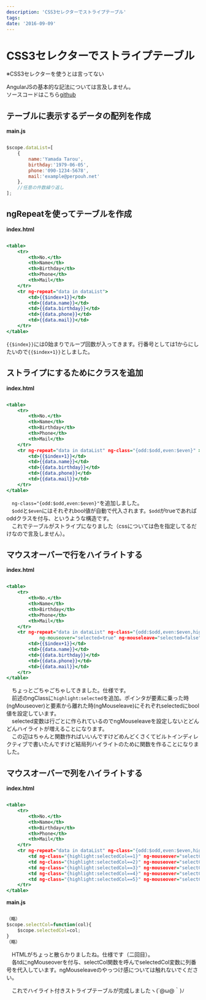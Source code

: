 ```yaml
---
description: 'CSS3セレクターでストライプテーブル'
tags:
date: '2016-09-09'
---
```

# CSS3セレクターでストライプテーブル
  
※CSS3セレクターを使うとは言ってない  
  
AngularJSの基本的な記法については言及しません。  
ソースコードはこちら[github](https://github.com/perpouh/get-start-angular-design)  
  
## テーブルに表示するデータの配列を作成  
  
**main.js**  
``` JavaScript:main.js

$scope.dataList=[
 	{
 		name:'Yamada Tarou',
 		birthday:'1979-06-05',
 		phone:'090-1234-5678',
 		mail:'example@perpouh.net'
 	},
	//任意の件数繰り返し
];

```  
  
## ngRepeatを使ってテーブルを作成  
  
**index.html**  
``` HTML:index.html

<table>
	<tr>
		<th>No.</th>
		<th>Name</th>
		<th>Birthday</th>
		<th>Phone</th>
		<th>Mail</th>
	</tr>
	<tr ng-repeat="data in dataList">
		<td>{{$index+1}}</td>
		<td>{{data.name}}</td>
		<td>{{data.birthday}}</td>
		<td>{{data.phone}}</td>
		<td>{{data.mail}}</td>
	</tr>
</table>

```  
  
`{{$index}}`には0始まりでループ回数が入ってきます。行番号としては1からにしたいので`{{$index+1}}`としました。  
  
## ストライプにするためにクラスを追加  
  
**index.html**  
``` HTML:index.html

<table>
	<tr>
		<th>No.</th>
		<th>Name</th>
		<th>Birthday</th>
		<th>Phone</th>
		<th>Mail</th>
	</tr>
	<tr ng-repeat="data in dataList" ng-class="{odd:$odd,even:$even}" >
		<td>{{$index+1}}</td>
		<td>{{data.name}}</td>
		<td>{{data.birthday}}</td>
		<td>{{data.phone}}</td>
		<td>{{data.mail}}</td>
	</tr>
</table>

```  
  
　`ng-class="{odd:$odd,even:$even}"`を追加しました。  
　`$odd`と`$even`にはそれぞれbool値が自動で代入されます。`$odd`がtrueであればoddクラスを付与、というような構造です。  
　これでテーブルがストライプになりました（cssについては色を指定してるだけなので言及しません）。  
  
## マウスオーバーで行をハイライトする  
  
**index.html**  
``` HTML:index.html

<table>
	<tr>
		<th>No.</th>
		<th>Name</th>
		<th>Birthday</th>
		<th>Phone</th>
		<th>Mail</th>
	</tr>
	<tr ng-repeat="data in dataList" ng-class="{odd:$odd,even:$even,highlight:selected}"
			ng-mouseover="selected=true" ng-mouseleave="selected=false">
		<td>{{$index+1}}</td>
		<td>{{data.name}}</td>
		<td>{{data.birthday}}</td>
		<td>{{data.phone}}</td>
		<td>{{data.mail}}</td>
	</tr>
</table>

```  
  
　ちょっとごちゃごちゃしてきました。仕様です。  
　前述のngClassに`highlight:selected`を追加。ポインタが要素に乗った時(ngMouseover)と要素から離れた時(ngMouseleave)にそれぞれselectedにbool値を設定しています。  
　selected変数は行ごとに作られているのでngMouseleaveを設定しないとどんどんハイライトが増えることになります。  
　この辺はちゃんと関数作ればいいんですけどめんどくさくてビルトインディレクティブで書いたんですけど結局列ハイライトのために関数を作ることになりました。  
  
## マウスオーバーで列をハイライトする  
  
**index.html**  
``` HTML:index.html

<table>
	<tr>
		<th>No.</th>
		<th>Name</th>
		<th>Birthday</th>
		<th>Phone</th>
		<th>Mail</th>
	</tr>
	<tr ng-repeat="data in dataList" ng-class="{odd:$odd,even:$even,highlight:selected}" ng-mouseover="selected=true" ng-mouseleave="selected=false">
		<td ng-class="{highlight:selectedCol==1}" ng-mouseover="selectCol(1)" ng-mouseleave="selectCol(0)">{{$index+1}}</td>
		<td ng-class="{highlight:selectedCol==2}" ng-mouseover="selectCol(2)" ng-mouseleave="selectCol(0)">{{data.name}}</td>
		<td ng-class="{highlight:selectedCol==3}" ng-mouseover="selectCol(3)" ng-mouseleave="selectCol(0)">{{data.birthday}}</td>
		<td ng-class="{highlight:selectedCol==4}" ng-mouseover="selectCol(4)" ng-mouseleave="selectCol(0)">{{data.phone}}</td>
		<td ng-class="{highlight:selectedCol==5}" ng-mouseover="selectCol(5)" ng-mouseleave="selectCol(0)">{{data.mail}}</td>
	</tr>
</table>

```  
  
**main.js**  
``` JavaScript:main.js

（略）
$scope.selectCol=function(col){
	$scope.selectedCol=col;
}
（略）

```  
  
　HTMLがちょっと散らかりましたね。仕様です（二回目）。  
　各tdにngMouseoverを付与、selectCol関数を呼んでselectedCol変数に列番号を代入しています。ngMouseleaveのやっつけ感については触れないでください。  
  
　これでハイライト付きストライプテーブルが完成しましたヽ(´@ω@｀)ﾉ  

